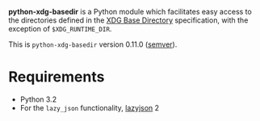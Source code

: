 **python-xdg-basedir** is a Python module which facilitates easy access to the directories defined in the [XDG Base Directory](http://standards.freedesktop.org/basedir-spec/basedir-spec-latest.html) specification, with the exception of `$XDG_RUNTIME_DIR`.

This is `python-xdg-basedir` version 0.11.0 ([semver](http://semver.org/)).

Requirements
============

*   Python 3.2
*   For the `lazy_json` functionality, [lazyjson](https://github.com/fenhl/lazyjson) 2
